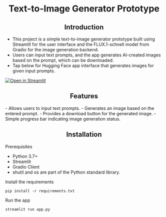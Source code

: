 <h1 align="center">Text-to-Image Generator Prototype</h1>
<h2 align="center">Introduction</h2>

- This project is a simple text-to-image generator prototype built using Streamlit for the user interface and the FLUX.1-schnell model from Gradio for the image generation backend.
- Users can input text prompts, and the app generates AI-created images based on the prompt, which can be downloaded.
- Tap below for Hugging Face app interface that generates images for given input prompts.

[![Open in Streamlit](https://cdn-lfs.hf.co/repos/96/a2/96a2c8468c1546e660ac2609e49404b8588fcf5a748761fa72c154b2836b4c83/942cad1ccda905ac5a659dfd2d78b344fccfb84a8a3ac3721e08f488205638a0?response-content-disposition=inline%3B+filename*%3DUTF-8%27%27hf-logo.svg%3B+filename%3D%22hf-logo.svg%22%3B&response-content-type=image%2Fsvg%2Bxml&Expires=1729517380&Policy=eyJTdGF0ZW1lbnQiOlt7IkNvbmRpdGlvbiI6eyJEYXRlTGVzc1RoYW4iOnsiQVdTOkVwb2NoVGltZSI6MTcyOTUxNzM4MH19LCJSZXNvdXJjZSI6Imh0dHBzOi8vY2RuLWxmcy5oZi5jby9yZXBvcy85Ni9hMi85NmEyYzg0NjhjMTU0NmU2NjBhYzI2MDllNDk0MDRiODU4OGZjZjVhNzQ4NzYxZmE3MmMxNTRiMjgzNmI0YzgzLzk0MmNhZDFjY2RhOTA1YWM1YTY1OWRmZDJkNzhiMzQ0ZmNjZmI4NGE4YTNhYzM3MjFlMDhmNDg4MjA1NjM4YTA%7EcmVzcG9uc2UtY29udGVudC1kaXNwb3NpdGlvbj0qJnJlc3BvbnNlLWNvbnRlbnQtdHlwZT0qIn1dfQ__&Signature=nPvk8koM-VabyqEaPfTcc%7EDu-pm2EeicoPtaCNS2DmMTIi1ikBORlLbwiyOTgTiuYekzQrMWSXR8O4ZOfZq7vMtqyhpRM3C-e6wASjPjS0PVJeo3T7%7EEH1LEDK1hk60IwSuribuSKsp-LPvBd0KNsS8brVMyirUhPUHx6TVZ0Z384ORInqJ2ofppkA7xT9fGj2r0uq2ljEx7ZZQ3tWSrro-t2OGOjrbeWb8ciVzsW6FbrqtN6EYbuuHqlJQbqQx0HxdKMOvMUfDf5eLTdcbigfYxQp%7EszJ2dv1kmK9Bl2KR6O6DHO3e5QlnlB0qBtTqX-i3OV2tEynMG1f-xgaWKpQ__&Key-Pair-Id=K3RPWS32NSSJCE)](https://huggingface.co/spaces/abeed04/Text-to-Image-Generator)

<h2 align="center">Features</h2>
- Allows users to input text prompts.
- Generates an image based on the entered prompt.
- Provides a download button for the generated image.
- Simple progress bar indicating image generation status.

<h2 align="center">Installation </h2>
Prerequisites

- Python 3.7+
- Streamlit
- Gradio Client
- shutil and os are part of the Python standard library.

Install the requirements

   ```
   pip install -r requirements.txt
   ```

 Run the app

   ```
   streamlit run app.py
   ```
